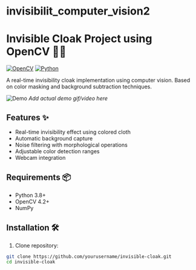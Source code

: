 # invisibilit_computer_vision2
# Invisible Cloak Project using OpenCV 👻📸

[![OpenCV](https://img.shields.io/badge/OpenCV-5.0%2B-blue)](https://opencv.org/)
[![Python](https://img.shields.io/badge/Python-3.8%2B-green)](https://python.org)

A real-time invisibility cloak implementation using computer vision. Based on color masking and background subtraction techniques.

![Demo](demo.gif) *Add actual demo gif/video here*

## Features ✨
- Real-time invisibility effect using colored cloth
- Automatic background capture
- Noise filtering with morphological operations
- Adjustable color detection ranges
- Webcam integration

## Requirements 📦
- Python 3.8+
- OpenCV 4.2+
- NumPy

## Installation 🛠️

1. Clone repository:
```bash
git clone https://github.com/yourusername/invisible-cloak.git
cd invisible-cloak
